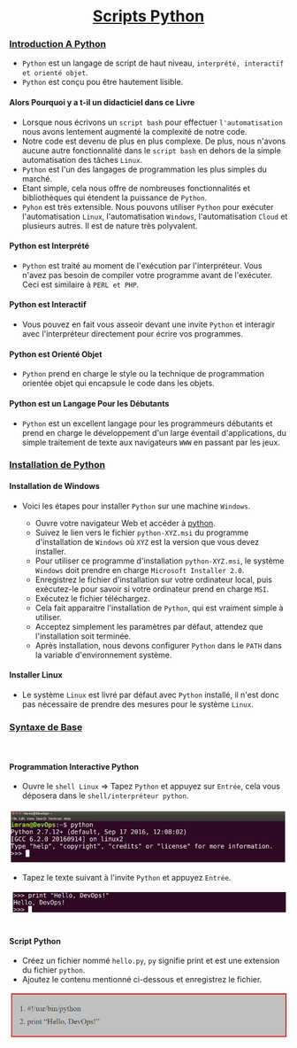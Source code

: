 <center><h1><u>Scripts Python</u></h1></center>


<h3><u>Introduction A Python</u></h3>

+ `Python` est un langage de script de haut niveau, `interprété, interactif et orienté objet`.
+ `Python` est conçu pou être hautement lisible.

<h4>Alors Pourquoi y a t-il un didacticiel dans ce Livre</h4>

+ Lorsque nous écrivons un `script bash` pour effectuer `l'automatisation` nous avons lentement augmenté la complexité de notre code.
+ Notre code est devenu de plus en plus complexe. De plus, nous n'avons aucune autre fonctionnalité dans le `script bash` en dehors de la simple automatisation des tâches `Linux`.
+ `Python` est l'un des langages de programmation les plus simples du marché.
+ Etant simple, cela nous offre de nombreuses fonctionnalités et bibliothèques qui étendent la puissance de `Python`.
+ `Pyhon` est très extensible. Nous pouvons utiliser `Python` pour exécuter l'automatisation `Linux`, l'automatisation `Windows`, l'automatisation `Cloud` et plusieurs autres. Il est de nature très polyvalent.


<h4>Python est Interprété</h4>

+ `Python` est traité au moment de l'exécution par l'interpréteur. Vous n'avez pas besoin de compiler votre programme avant de l'exécuter. Ceci est similaire à `PERL et PHP`.


<h4>Python est Interactif</h4>

+ Vous pouvez en fait vous asseoir devant une invite `Python` et interagir avec l'interpréteur directement pour écrire vos programmes.

<h4>Python est Orienté Objet</h4>

+ `Python` prend en charge le style ou la technique de programmation orientée objet qui encapsule le code dans les objets.

<h4>Python est un Langage Pour les Débutants</h4>

+ `Python` est un excellent langage pour les programmeurs débutants et prend en charge le développement d'un large éventail d'applications, du simple traitement de texte aux navigateurs `WWW` en passant par les jeux.


<h3><u>Installation de Python</u></h3>

<h4>Installation de Windows</h4>

+ Voici les étapes pour installer `Python` sur une machine `Windows`.

    + Ouvre votre navigateur Web et accéder à [python](http://www.python.org/download/).
    + Suivez le lien vers le fichier `python-XYZ.msi` du programme d'installation de `Windows` où `XYZ` est la version que vous devez installer.
    + Pour utiliser ce programme d'installation `python-XYZ.msi`, le système `Windows` doit prendre en charge `Microsoft Installer 2.0`.
    + Enregistrez le fichier d'installation sur votre ordinateur local, puis exécutez-le pour savoir si votre ordinateur prend en charge `MSI`.
    + Exécutez le fichier téléchargez.
    + Cela fait apparaitre l'installation de `Python`, qui est vraiment simple à utiliser.
    + Acceptez simplement les paramètres par défaut, attendez que l'installation soit terminée.
    + Après installation, nous devons configurer `Python` dans le `PATH` dans la variable d'environnement système.

<h4>Installer Linux</h4>

+ Le système `Linux` est livré par défaut avec `Python` installé, il n'est donc pas nécessaire de prendre des mesures pour le système `Linux`.


<h3><u>Syntaxe de Base</u></h3>

<br/>

<h4>Programmation Interactive Python</h4>

+ Ouvre le `shell Linux` => Tapez `Python` et appuyez sur `Entrée`, cela vous déposera dans le `shell/interpréteur python`.

<center><img src="images/image1.jpeg"/></center>

+ Tapez le texte suivant à l'invite `Python` et appuyez `Entrée`.

<center><img src="images/image2.jpeg"/></center>

<br/>

<h4>Script Python</h4>

+ Créez un fichier nommé `hello.py`, `py` signifie print et est une extension du fichier `python`.
+ Ajoutez le contenu mentionné ci-dessous et enregistrez le fichier.

<center><img src="images/image3.jpeg"/></center>






